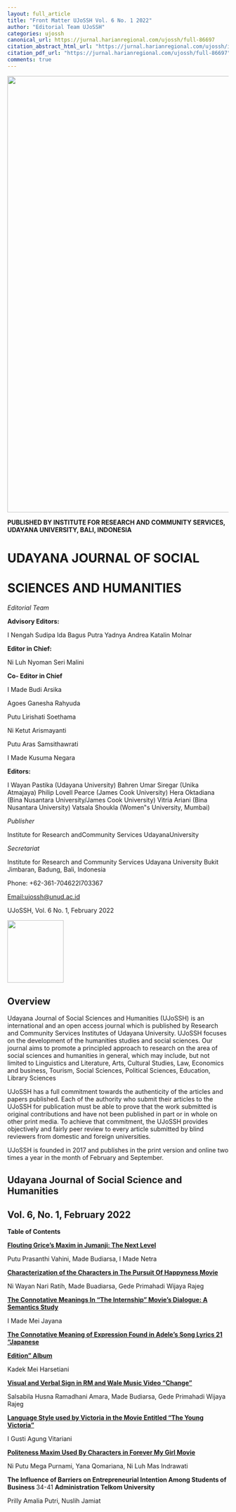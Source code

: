 ```yaml
---
layout: full_article
title: "Front Matter UJoSSH Vol. 6 No. 1 2022"
author: "Editorial Team UJoSSH"
categories: ujossh
canonical_url: https://jurnal.harianregional.com/ujossh/full-86697 
citation_abstract_html_url: "https://jurnal.harianregional.com/ujossh/id-86697"
citation_pdf_url: "https://jurnal.harianregional.com/ujossh/full-86697"  
comments: true
---
```


<img src="https://jurnal.harianregional.com/media/86697-1.jpg" alt="" style="width:592pt;height:744pt;">
<p><span class="font0" style="font-weight:bold;">PUBLISHED BY INSTITUTE FOR RESEARCH AND COMMUNITY SERVICES, UDAYANA UNIVERSITY, BALI, INDONESIA</span></p><a name="caption1"></a>
<h1><a name="bookmark0"></a><span class="font4" style="font-weight:bold;"><a name="bookmark1"></a>UDAYANA JOURNAL OF SOCIAL</span><br><br><span class="font4" style="font-weight:bold;"><a name="bookmark2"></a>SCIENCES AND HUMANITIES</span></h1>
<p><span class="font1" style="font-style:italic;">Editorial Team</span></p>
<p><span class="font1" style="font-weight:bold;">Advisory Editors:</span></p>
<p><span class="font1">I Nengah Sudipa Ida Bagus Putra Yadnya Andrea Katalin Molnar</span></p>
<p><span class="font1" style="font-weight:bold;">Editor in Chief:</span></p>
<p><span class="font1">Ni Luh Nyoman Seri Malini</span></p>
<p><span class="font1" style="font-weight:bold;">Co- Editor in Chief</span></p>
<p><span class="font1">I Made Budi Arsika</span></p>
<p><span class="font1">Agoes Ganesha Rahyuda</span></p>
<p><span class="font1">Putu Lirishati Soethama</span></p>
<p><span class="font1">Ni Ketut Arismayanti</span></p>
<p><span class="font1">Putu Aras Samsithawrati</span></p>
<p><span class="font1">I Made Kusuma Negara</span></p>
<p><span class="font1" style="font-weight:bold;">Editors:</span></p>
<p><span class="font1">I Wayan Pastika (Udayana University) Bahren Umar Siregar (Unika Atmajaya) Philip Lovell Pearce (James Cook University) Hera Oktadiana (Bina Nusantara University/James Cook University) Vitria Ariani (Bina Nusantara University) Vatsala Shoukla (Women‟s University, Mumbai)</span></p>
<p><span class="font1" style="font-style:italic;">Publisher</span></p>
<p><span class="font1">Institute for Research andCommunity Services UdayanaUniversity</span></p>
<p><span class="font1" style="font-style:italic;">Secretariat</span></p>
<p><span class="font1">Institute for Research and Community Services Udayana University Bukit Jimbaran, Badung, Bali, Indonesia</span></p>
<p><span class="font1">Phone: +62-361-704622I703367</span></p>
<p><a href="mailto:ujossh@unud.ac.id"><span class="font1">Email:ujossh@unud.ac.id</span></a></p>
<p><span class="font2">UJoSSH, Vol. 6 No. 1, February 2022</span></p><img src="https://jurnal.harianregional.com/media/86697-2.jpg" alt="" style="width:96pt;height:107pt;">
<h2><a name="bookmark3"></a><span class="font3" style="font-weight:bold;"><a name="bookmark4"></a>Overview</span></h2>
<p><span class="font2">Udayana Journal of Social Sciences and Humanities (UJoSSH) is an international and an open access journal which is published by Research and Community Services Institutes of Udayana University. UJoSSH focuses on the development of the humanities studies and social sciences. Our journal aims to promote a principled approach to research on the area of social sciences and humanities in general, which may include, but not limited to Linguistics and Literature, Arts, Cultural Studies, Law, Economics and business, Tourism, Social Sciences, Political Sciences, Education, Library Sciences</span></p>
<p><span class="font2">UJoSSH has a full commitment towards the authenticity of the articles and papers published. Each of the authority who submit their articles to the UJoSSH for publication must be able to prove that the work submitted is original contributions and have not been published in part or in whole on other print media. To achieve that commitment, the UJoSSH provides objectively and fairly peer review to every article submitted by blind reviewers from domestic and foreign universities.</span></p>
<p><span class="font2">UJoSSH is founded in 2017 and publishes in the print version and online two times a year in the month of February and September.</span></p>
<h2><a name="bookmark5"></a><span class="font3" style="font-weight:bold;"><a name="bookmark6"></a>Udayana Journal of Social Science and Humanities</span></h2>
<h2><a name="bookmark7"></a><span class="font3" style="font-weight:bold;"><a name="bookmark8"></a>Vol. 6, No. 1, February 2022</span></h2>
<p><span class="font2" style="font-weight:bold;">Table of Contents</span></p>
<p><a href="#bookmark9"><span class="font2" style="font-weight:bold;">Flouting Grice’s Maxim in Jumanji: The Next Level</span></a></p>
<p><span class="font2">Putu Prasanthi Vahini, Made Budiarsa, I Made Netra</span></p>
<p><a href="#bookmark10"><span class="font2" style="font-weight:bold;">Characterization of the Characters in The Pursuit Of Happyness Movie</span></a></p>
<p><span class="font2">Ni Wayan Nari Ratih, Made Buadiarsa, Gede Primahadi Wijaya Rajeg</span></p>
<p><a href="#bookmark11"><span class="font2" style="font-weight:bold;">The Connotative Meanings In “The Internship” Movie’s Dialogue: A Semantics Study</span></a></p>
<p><span class="font2">I Made Mei Jayana</span></p>
<p><a href="#bookmark12"><span class="font2" style="font-weight:bold;">The Connotative Meaning of Expression Found in Adele’s Song Lyrics 21 “Japanese</span></a></p>
<p><a href="https://ojs.unud.ac.id/index.php/UJoSSH/article/view/73578"><span class="font2" style="font-weight:bold;">Edition” Album</span></a></p>
<p><span class="font2">Kadek Mei Harsetiani</span></p>
<p><a href="#bookmark13"><span class="font2" style="font-weight:bold;">Visual and Verbal Sign in RM and Wale Music Video “Change”</span></a></p>
<p><span class="font2">Salsabila Husna Ramadhani Amara, Made Budiarsa, Gede Primahadi Wijaya Rajeg</span></p>
<p><a href="#bookmark14"><span class="font2" style="font-weight:bold;">Language Style used by Victoria in the Movie Entitled “The Young Victoria”</span></a></p>
<p><span class="font2">I Gusti Agung Vitariani</span></p>
<p><a href="#bookmark15"><span class="font2" style="font-weight:bold;">Politeness Maxim Used By Characters in Forever My Girl Movie</span></a></p>
<p><span class="font2">Ni Putu Mega Purnami, Yana Qomariana, Ni Luh Mas Indrawati</span></p>
<p><span class="font2" style="font-weight:bold;">The Influence of Barriers on Entrepreneurial Intention Among Students of Business </span><span class="font2">34-41 </span><span class="font2" style="font-weight:bold;">Administration Telkom University</span></p>
<p><span class="font2">Prilly Amalia Putri, Nuslih Jamiat</span></p>
